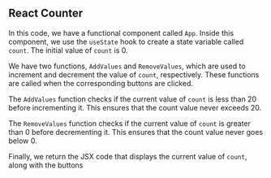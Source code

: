 ## React Counter 
 In this code, we have a functional component called `App`. Inside this component, we use the `useState` hook to create a state variable called `count`. The initial value of `count` is 0.
 
 We have two functions, `AddValues` and `RemoveValues`, which are used to increment and decrement the value of `count`, respectively. These functions are called when the corresponding buttons are clicked.

The `AddValues` function checks if the current value of `count` is less than 20 before incrementing it. This ensures that the count value never exceeds 20.

The `RemoveValues` function checks if the current value of `count` is greater than 0 before decrementing it. This ensures that the count value never goes below 0.

Finally, we return the JSX code that displays the current value of `count`, along with the buttons
